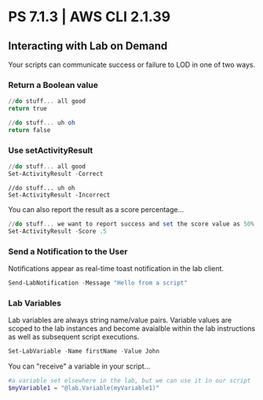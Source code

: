 # PS 7.1.3 | AWS CLI 2.1.39

## Interacting with Lab on Demand

Your scripts can communicate success or failure to LOD in one of two ways.

### Return a Boolean value 

```PowerShell
//do stuff... all good
return true
```

```PowerShell
//do stuff... uh oh
return false
```

### Use setActivityResult

```PowerShell
//do stuff... all good
Set-ActivityResult -Correct
```

```
//do stuff... uh oh
Set-ActivityResult -Incorrect
```

You can also report the result as a score percentage...

```PowerShell
//do stuff... we want to report success and set the score value as 50%
Set-ActivityResult -Score .5
```

### Send a Notification to the User

Notifications appear as real-time toast notification in the lab client.

```PowerShell
Send-LabNotification -Message "Hello from a script"
```

### Lab Variables

Lab variables are always string name/value pairs. Variable values are scoped to the lab instances and become avaialble within the lab instructions as well as subsequent script executions. 

```PowerShell
Set-LabVariable -Name firstName -Value John
```

You can "receive" a variable in your script...

```PowerShell
#a variable set elsewhere in the lab, but we can use it in our script
$myVariable1 = "@lab.Variable(myVariable1)"
```